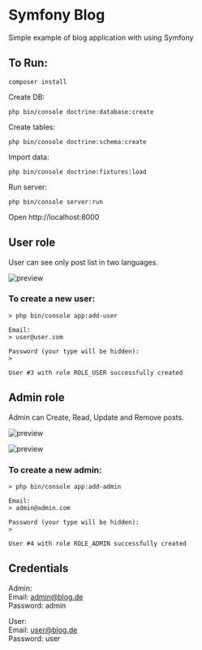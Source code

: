 # Symfony Blog

Simple example of blog application with using Symfony

## To Run:

~~~
composer install
~~~

Create DB:

~~~
php bin/console doctrine:database:create
~~~

Create tables:

~~~
php bin/console doctrine:schema:create
~~~

Import data:

~~~
php bin/console doctrine:fixtures:load
~~~

Run server:

~~~
php bin/console server:run
~~~

Open http://localhost:8000

## User role

User can see only post list in two languages.

![preview](https://i.imgur.com/eZT0IgK.png)

### To create a new user:

~~~
> php bin/console app:add-user

Email:
> user@user.com

Password (your type will be hidden):
>

User #3 with role ROLE_USER successfully created
~~~

## Admin role

Admin can Create, Read, Update and Remove posts.

![preview](https://i.imgur.com/Ys3IoqU.png)

![preview](https://i.imgur.com/7I9uE5U.png)

### To create a new admin:

~~~
> php bin/console app:add-admin

Email:
> admin@admin.com

Password (your type will be hidden):
>

User #4 with role ROLE_ADMIN successfully created
~~~

## Credentials

Admin:<br>
Email: admin@blog.de<br>
Password: admin

User:<br>
Email: user@blog.de<br>
Password: user
